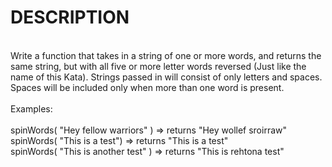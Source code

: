 # DESCRIPTION

<br>
Write a function that takes in a string of one or more words, and returns the same string, but with all five or more letter words reversed (Just like the name of this Kata). Strings passed in will consist of only letters and spaces. Spaces will be included only when more than one word is present.
<br><br>
Examples:
<br><br>
spinWords( "Hey fellow warriors" ) => returns "Hey wollef sroirraw" 
<br>
spinWords( "This is a test") => returns "This is a test" 
<br>
spinWords( "This is another test" ) => returns "This is rehtona test"
